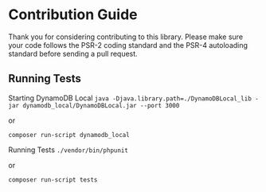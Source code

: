 # Contribution Guide

Thank you for considering contributing to this library. Please make sure your code follows the PSR-2 coding standard and the PSR-4 autoloading standard before sending a pull request.

## Running Tests

Starting DynamoDB Local
```java -Djava.library.path=./DynamoDBLocal_lib -jar dynamodb_local/DynamoDBLocal.jar --port 3000```

or

```composer run-script dynamodb_local```

Running Tests
```./vendor/bin/phpunit```

or

```composer run-script tests```